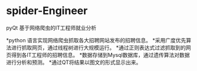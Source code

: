 # spider-Engineer
pyQt 基于网络爬虫的IT工程师就业分析

*python 语言实现网络爬虫抓取各大招聘网站发布的招聘信息。
*采用广度优先算法进行抓取网页，通过线程树进行大规模运行。
*通过正则表达式过滤抓取到的网页得到各IT工程师的招聘信息。
*数据存储到Mysql数据库，通过遗传算法对数据进行分析和预测。
*通过QT将结果以图文的形式显示出来。

